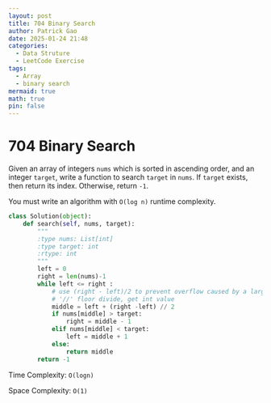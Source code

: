 ```yaml
---
layout: post
title: 704 Binary Search
author: Patrick Gao
date: 2025-01-24 21:48
categories:
  - Data Struture
  - LeetCode Exercise
tags:
  - Array
  - binary search
mermaid: true
math: true
pin: false
---
```


# 704 Binary Search

Given an array of integers `nums` which is sorted in ascending order, and an integer `target`, write a function to search `target` in `nums`. If `target` exists, then return its index. Otherwise, return `-1`.

You must write an algorithm with `O(log n)` runtime complexity.



```python
class Solution(object):
    def search(self, nums, target):
        """
        :type nums: List[int]
        :type target: int
        :rtype: int
        """
        left = 0
        right = len(nums)-1
        while left <= right :
            # use (right - left)/2 to prevent overflow caused by a large value
            # '//' floor divide, get int value
            middle = left + (right -left) // 2 
            if nums[middle] > target:
                right = middle - 1
            elif nums[middle] < target:
                left = middle + 1
            else:
                return middle
        return -1

```



Time Complexity: `O(logn)`

Space Complexity: `O(1)`